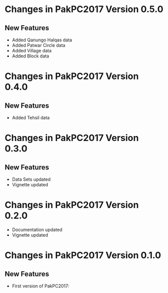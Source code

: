 # Changes in PakPC2017 Version 0.5.0
## New Features 

* Added Qanungo Halqas data
* Added Patwar Circle data
* Added Village data
* Added Block data


# Changes in PakPC2017 Version 0.4.0
## New Features 

* Added Tehsil data

# Changes in PakPC2017 Version 0.3.0
## New Features 

* Data Sets updated
* Vignette updated

# Changes in PakPC2017 Version 0.2.0

* Documentation updated
* Vignette updated


# Changes in PakPC2017 Version 0.1.0
## New Features 

* First version of PakPC2017: 
